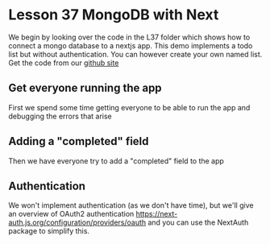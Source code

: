 # Lesson 37 MongoDB with Next
We begin by looking over the code in the L37 folder which shows how to connect a mongo database to a nextjs app.
This demo implements a todo list but without authentication. You can however create your own named list.
Get the code from our [github site](https://github.com/tjhickey724/cs103aspr23/tree/main/lesson37/first-nextjs-app) 

## Get everyone running the app
First we spend some time getting everyone to be able to run the app
and debugging the errors that arise

## Adding a "completed" field
Then we have everyone try to add a "completed" field to the app

## Authentication
We won't implement authentication (as we don't have time), but we'll give an overview of OAuth2
authentication
https://next-auth.js.org/configuration/providers/oauth
and you can use the NextAuth package to simplify this.


